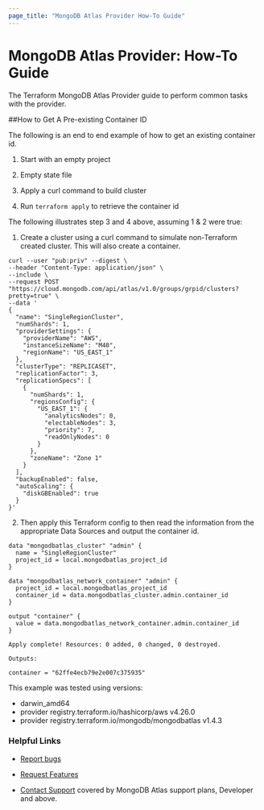 ```yaml
---
page_title: "MongoDB Atlas Provider How-To Guide"
---
```


# MongoDB Atlas Provider: How-To Guide

The Terraform MongoDB Atlas Provider guide to perform common tasks with the provider.

##How to Get A Pre-existing Container ID

The following is an end to end example of how to get an existing container id. 

1) Start with an empty project

2) Empty state file

3) Apply a curl command to build cluster

4) Run `terraform apply` to retrieve the container id

The following illustrates step 3 and 4 above, assuming 1 & 2 were true:

1) Create a cluster using a curl command to simulate non-Terraform created cluster.  This will also create a container.  

```
curl --user "pub:priv" --digest \
--header "Content-Type: application/json" \
--include \
--request POST "https://cloud.mongodb.com/api/atlas/v1.0/groups/grpid/clusters?pretty=true" \
--data '
{
  "name": "SingleRegionCluster",
  "numShards": 1,
  "providerSettings": {
    "providerName": "AWS",
    "instanceSizeName": "M40",
    "regionName": "US_EAST_1"
  },
  "clusterType": "REPLICASET",
  "replicationFactor": 3,
  "replicationSpecs": [
    {
      "numShards": 1,
      "regionsConfig": {
        "US_EAST_1": {
          "analyticsNodes": 0,
          "electableNodes": 3,
          "priority": 7,
          "readOnlyNodes": 0
        }
      },
      "zoneName": "Zone 1"
    }
  ],
  "backupEnabled": false,
  "autoScaling": {
    "diskGBEnabled": true
  }
}'
```

 

2) Then apply this Terraform config to then read the information from the appropriate Data Sources and output the container id.  

 
```
data "mongodbatlas_cluster" "admin" { 
  name = "SingleRegionCluster" 
  project_id = local.mongodbatlas_project_id 
}

data "mongodbatlas_network_container" "admin" { 
  project_id = local.mongodbatlas_project_id 
  container_id = data.mongodbatlas_cluster.admin.container_id 
}

output "container" { 
  value = data.mongodbatlas_network_container.admin.container_id 
}

Apply complete! Resources: 0 added, 0 changed, 0 destroyed.

Outputs:

container = "62ffe4ecb79e2e007c375935"
```
 

This example was tested using versions:
- darwin_amd64
- provider registry.terraform.io/hashicorp/aws v4.26.0
- provider registry.terraform.io/mongodb/mongodbatlas v1.4.3


### Helpful Links

* [Report bugs](https://github.com/mongodb/terraform-provider-mongodbatlas/issues)

* [Request Features](https://feedback.mongodb.com/forums/924145-atlas?category_id=370723)

* [Contact Support](https://docs.atlas.mongodb.com/support/) covered by MongoDB Atlas support plans, Developer and above.
  